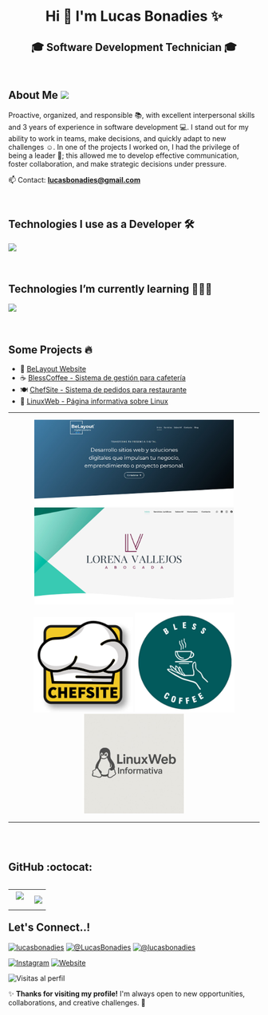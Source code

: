 <h1 align="center"> Hi 👋 I'm Lucas Bonadies ✨ </h1> 
<h2 align="center">🎓 Software Development Technician 🎓</h2> 

<br>
<h2> About Me <picture><img src = "https://github.com/7oSkaaa/7oSkaaa/blob/main/Images/about_me.gif?raw=true" width = 30px></picture> </h2>
<!--Intro start-->

<p align="left">

Proactive, organized, and responsible 📚, with excellent interpersonal skills and 3 years of experience in software development 💻. I stand out for my ability to work in teams, make decisions, and quickly adapt to new challenges ☺️. In one of the projects I worked on, I had the privilege of being a leader 📝; this allowed me to develop effective communication, foster collaboration, and make strategic decisions under pressure.

📫 Contact: **lucasbonadies@gmail.com**
<!--Intro end-->
  </p>
<br>

<h2 > Technologies I use as a Developer 🛠️ </h2>
<!--tech stack icons-->
<p align="left">
  <a href="https://skillicons.dev">
    <img src="https://skillicons.dev/icons?i=php,laravel,css,html,js,mysql,git,github,vscode,wordpress&perline=12" />
  </a>
</p>
<br>
<!-------------------------->
<h2 > Technologies I’m currently learning 👨🏻‍💻</h2>
<!--tech stack icons-->
<p align="left">
  <a href="https://skillicons.dev">
    <img src="https://skillicons.dev/icons?i=py,firebase,docker,linux&perline=12" />
  </a>
</p>
<br>
<!-------------------------->
<div id="proyectos">
  
  <h2 > Some Projects 🔥</h2>
  
  - 💼 [BeLayout Website](https://belayout.com/)  
  - ☕ [BlessCoffee - Sistema de gestión para cafetería](https://github.com/lucasbonadies/BlessCoffee)  
  - 🍽️ [ChefSite - Sistema de pedidos para restaurante](https://github.com/lucasbonadies/ChefSite)  
  - 🐧 [LinuxWeb - Página informativa sobre Linux](https://github.com/lucasbonadies/LinuxWeb)
  
---

<p align="center">
  <img src="screenshots/belayout-home-page.jpg" width="400" />
  <img src="screenshots/Lorena-Vallejos-home.jpg" width="400" />
  
</p>

<p align="center">
  <img src="screenshots/Logo-ChefSite-Aplicacion-Web.png" width="200" />
  <img src="screenshots/Bless-Coffee-logo.jpeg" width="200" />
  <img src="screenshots/Logo-Linux-Web-Informativa.jpeg" width="200px" />
</p>


--- 

<br>
<br>

<h2> GitHub :octocat: </h2>
<!--- stats & Trophy (start) -->
<p align="center">
  <!--- stats (start) -->
<table align="left">
<tr border="none">
<td width="60%" align="center">
  
 <img  align="center"  src="https://github-readme-stats.vercel.app/api?username=lucasbonadies&theme=dark&show_icons=true&count_private=true" />
  <br></br> 
</td>

<td width="40%" align="center">

  <img  align="center"  src="https://github-readme-stats.anuraghazra1.vercel.app/api/top-langs/?username=lucasbonadies&theme=dark&hide_border=false&no-bg=true&no-frame=true&langs_count=10"/>

  </td>
</tr>
</table>
<!--- stats (end) -->

<!--- trophy (start) -->

<!--- trophy (start) -->

</p>        
<!--- stats (end) -->

<br></br> 

---

<div>
<h2> Let's Connect..!</h2>
<p align="left">
  <a href="https://linkedin.com/in/lucasbonadies/" target="blank"><img align="center" src="https://img.shields.io/badge/LinkedIn-0077B5?style=for-the-badge&logo=linkedin&logoColor=white" alt="lucasbonadies"/></a>
  <a href="https://www.youtube.com/@lucasbonadies" target="blank"><img align="center" src="https://img.shields.io/badge/YouTube-FF0000?style=for-the-badge&logo=youtube&logoColor=white" alt="@LucasBonadies"  /></a>
  <a href = "mailto:lucasbonadies@gmail.com" target="blank"><img align="center" src="https://img.shields.io/badge/Gmail-D14836?style=for-the-badge&logo=gmail&logoColor=white" alt="@lucasbonadies"  /></a>  
  
  [![Instagram](https://img.shields.io/badge/-Instagram-E4405F?style=for-the-badge&logo=instagram&logoColor=white)](https://www.instagram.com/_belayout/?hl=es-la)
  [![Website](https://img.shields.io/badge/-website-000?style=for-the-badge&logo=web&logoColor=white)](https://www.instagram.com/_belayout/?hl=es-la)

</p>
</div>

![Visitas al perfil](https://komarev.com/ghpvc/?username=lucasbonadies&label=Profile%20views&color=0e75b6&style=flat)


✨ **Thanks for visiting my profile!**
 I'm always open to new opportunities, collaborations, and creative challenges. 🚀



